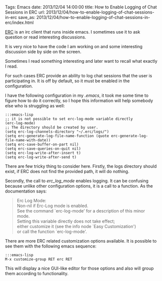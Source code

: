 Tags: Emacs
date: 2013/12/04 14:00:00
title: How to Enable Logging of Chat Sessions in ERC
url: 2013/12/04/how-to-enable-logging-of-chat-sessions-in-erc
save_as: 2013/12/04/how-to-enable-logging-of-chat-sessions-in-erc/index.html


[ERC](http://www.emacswiki.org/emacs/ERC) is an irc client that runs inside emacs. I sometimes use it to ask question or read interesting discussions. 

It is very nice to have the code I am working on and some interesting discussion side by side on the screen.

Sometimes I read something interesting and later want to recall what exactly I read. 

For such cases ERC provide an ability to log chat sessions that the user is participating in. It is off by default, so it must be enabled in the configuration.

I have the following configuration in my _.emacs_, it took me some time to figure how to do it correctly, so I hope this information will help somebody else who is struggling as well:

    :::emacs-lisp
    ;; it is not possible to set erc-log-mode variable directly 
    (erc-log-mode) 
    ;; The directory should be created by user.
    (setq erc-log-channels-directory "~/.erc/logs/")
    (setq erc-generate-log-file-name-function (quote erc-generate-log-file-name-with-date))
    (setq erc-save-buffer-on-part nil)
    (setq erc-save-queries-on-quit nil)
    (setq erc-log-write-after-insert t)
    (setq erc-log-write-after-send t)

There are few tricky thing to consider here. Firstly, the logs directory should exist, if ERC does not find the provided path, it will do nothing.

Secondly, the call to _erc_log_mode_ enables logging. It can be confusing because unlike other configuration options, it is a call to a function. As the documentation says:

>  Erc Log Mode: <br>
>   Non-nil if Erc-Log mode is enabled. <br>
>  See the command &#96;erc-log-mode' for a description of this minor mode. <br>
>   Setting this variable directly does not take effect; <br>
>   either customize it (see the info node &#96;Easy Customization') <br>
>   or call the function &#96;erc-log-mode'. <br>

There are more ERC related customization options available. It is possible to see them with the following emacs sequence:

    :::emacs-lisp
    M-x customize-group RET erc RET

This will display a nice GUI-like editor for those options and also will group them according to functionality. 


